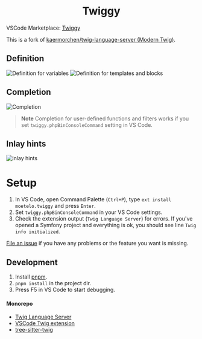 <p>
  <h1 align="center">Twiggy</h1>
</p>

VSCode Marketplace: [Twiggy](https://marketplace.visualstudio.com/items?itemName=moetelo.twiggy)

This is a fork of [kaermorchen/twig-language-server (Modern Twig)](https://github.com/kaermorchen/twig-language-server).

## Definition
![Definition for variables](https://github.com/moetelo/twiggy/assets/17011936/e24c1d26-1606-4354-a5b4-9d28976c983b)
![Definition for templates and blocks](https://github.com/moetelo/twiggy/assets/17011936/d192a359-d2c1-471b-bd08-79c847cfeb9e)

## Completion
![Completion](https://github.com/moetelo/twiggy/assets/17011936/b5a7b411-b7c3-4411-b4bb-c3a244dc71f6)

> **Note**
> Completion for user-defined functions and filters works if you set `twiggy.phpBinConsoleCommand` setting in VS Code.

## Inlay hints
![inlay hints](https://github.com/moetelo/twiggy/assets/17011936/ae833425-06e9-4c55-84d2-47b152bae51a)

# Setup
1. In VS Code, open Command Palette (`Ctrl+P`), type `ext install moetelo.twiggy` and press `Enter`.
1. Set `twiggy.phpBinConsoleCommand` in your VS Code settings.
1. Check the extension output (`Twig Language Server`) for errors. If you've opened a Symfony project and everything is ok, you should see line `Twig info initialized`.

[File an issue](https://github.com/moetelo/twiggy/issues/new) if you have any problems or the feature you want is missing.


## Development
1. Install [pnpm](https://pnpm.io/installation).
1. `pnpm install` in the project dir.
1. Press F5 in VS Code to start debugging.

#### Monorepo
- [Twig Language Server](packages/language-server/)
- [VSCode Twig extension](packages/vscode/)
- [tree-sitter-twig](packages/tree-sitter-twig/)
